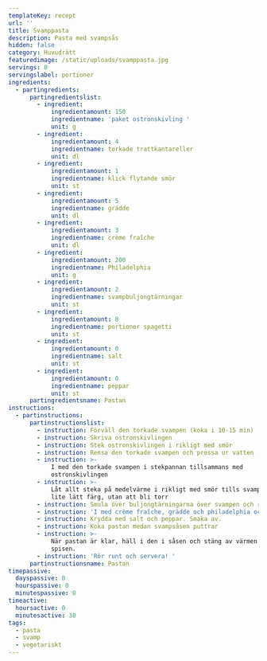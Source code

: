 ```yaml
---
templateKey: recept
url: ''
title: Svamppasta
description: Pasta med svampsås
hidden: false
category: Huvudrätt
featuredimage: /static/uploads/svamppasta.jpg
servings: 8
servingslabel: portioner
ingredients:
  - partingredients:
      partingredientslist:
        - ingredient:
            ingredientamount: 150
            ingredientname: 'paket ostronskivling '
            unit: g
        - ingredient:
            ingredientamount: 4
            ingredientname: torkade trattkantareller
            unit: dl
        - ingredient:
            ingredientamount: 1
            ingredientname: klick flytande smör
            unit: st
        - ingredient:
            ingredientamount: 5
            ingredientname: grädde
            unit: dl
        - ingredient:
            ingredientamount: 3
            ingredientname: crème fraîche
            unit: dl
        - ingredient:
            ingredientamount: 200
            ingredientname: Philadelphia
            unit: g
        - ingredient:
            ingredientamount: 2
            ingredientname: svampbuljongtärningar
            unit: st
        - ingredient:
            ingredientamount: 8
            ingredientname: portioner spagetti
            unit: st
        - ingredient:
            ingredientamount: 0
            ingredientname: salt
            unit: st
        - ingredient:
            ingredientamount: 0
            ingredientname: peppar
            unit: st
      partingredientsname: Pastan
instructions:
  - partinstructions:
      partinstructionslist:
        - instruction: Förväll den torkade svampen (koka i 10-15 min)
        - instruction: Skriva ostronskivlingen
        - instruction: Stek ostronskivlingen i rikligt med smör
        - instruction: Rensa den torkade svampen och pressa ur vatten
        - instruction: >-
            I med den torkade svampen i stekpannan tillsammans med
            ostronskivlingen
        - instruction: >-
            Låt allt steka på medelvärme i rikligt med smör tills svampen fått
            lite lätt färg, utan att bli torr
        - instruction: Smula över buljongtärningarna över svampen och rör runt
        - instruction: 'I med crème fraîche, grädde och philadelphia och rör runt'
        - instruction: Krydda med salt och peppar. Smaka av.
        - instruction: Koka pastan medan svampsåsen puttrar
        - instruction: >-
            När pastan är klar, häll i den i såsen och stäng av värmen på
            spisen.
        - instruction: 'Rör runt och servera! '
      partinstructionsname: Pastan
timepassive:
  dayspassive: 0
  hourspassive: 0
  minutespassive: 0
timeactive:
  hoursactive: 0
  minutesactive: 30
tags:
  - pasta
  - svamp
  - vegetariskt
---
```

